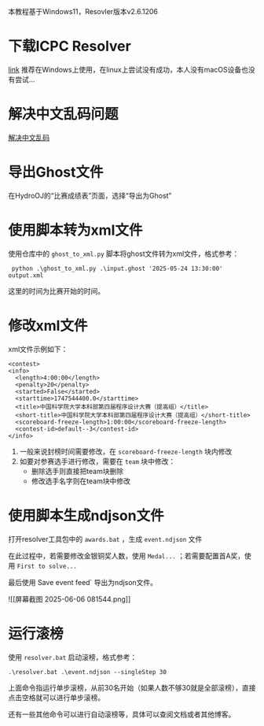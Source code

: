 本教程基于Windows11，Resovler版本v2.6.1206
# 下载ICPC Resolver

[link](https://tools.icpc.global/resolver/)
推荐在Windows上使用，在linux上尝试没有成功，本人没有macOS设备也没有尝试...

# 解决中文乱码问题

[解决中文乱码](https://blog.csdn.net/xzx18822942899/article/details/128275137)

# 导出Ghost文件

在HydroOJ的“比赛成绩表”页面，选择“导出为Ghost”
# 使用脚本转为xml文件

使用仓库中的 `ghost_to_xml.py` 脚本将ghost文件转为xml文件，格式参考：

```
 python .\ghost_to_xml.py .\input.ghost '2025-05-24 13:30:00' output.xml
```

这里的时间为比赛开始的时间。

# 修改xml文件

xml文件示例如下：

```
<contest>
<info>
  <length>4:00:00</length>
  <penalty>20</penalty>
  <started>False</started>
  <starttime>1747544400.0</starttime>
  <title>中国科学院大学本科部第四届程序设计大赛（提高组）</title>
  <short-title>中国科学院大学本科部第四届程序设计大赛（提高组）</short-title>
  <scoreboard-freeze-length>1:00:00</scoreboard-freeze-length>
  <contest-id>default--3</contest-id>
</info>
```

1. 一般来说封榜时间需要修改，在 `scoreboard-freeze-length` 块内修改
2. 如要对参赛选手进行修改，需要在 `team` 块中修改：
	- 删除选手则直接把team块删除
	- 修改选手名字则在team块中修改
# 使用脚本生成ndjson文件

打开resolver工具包中的 `awards.bat` ，生成 `event.ndjson` 文件

在此过程中，若需要修改金银铜奖人数，使用 `Medal...` ；若需要配置首A奖，使用 `First to solve...`

最后使用 Save event feed` 导出为ndjson文件。

![[屏幕截图 2025-06-06 081544.png]]
# 运行滚榜

使用 `resolver.bat` 启动滚榜，格式参考：

```
.\resolver.bat .\event.ndjson --singleStep 30
```
上面命令指运行单步滚榜，从前30名开始（如果人数不够30就是全部滚榜），直接点击空格就可以进行单步滚榜。

还有一些其他命令可以进行自动滚榜等，具体可以查阅文档或者其他博客。


